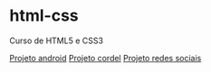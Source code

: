 # html-css
 Curso de HTML5 e CSS3

<a href="https://matheusbiesdorf.github.io/html-css/desafios/projeto_android/android.html">Projeto android</a>
<a href="https://matheusbiesdorf.github.io/projeto-cordel/">Projeto cordel</a>
<a href="https://matheusbiesdorf.github.io/projeto-social/">Projeto redes sociais</a>

